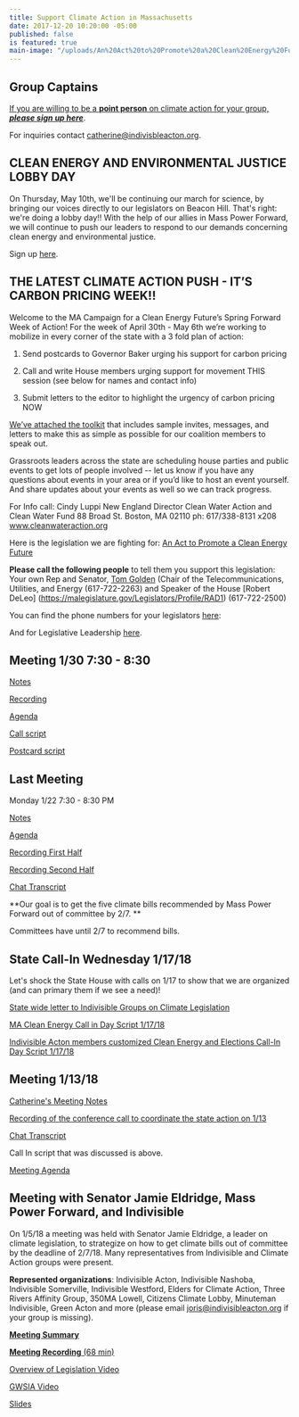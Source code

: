 ```yaml
---
title: Support Climate Action in Massachusetts
date: 2017-12-20 10:20:00 -05:00
published: false
is featured: true
main-image: "/uploads/An%20Act%20to%20Promote%20a%20Clean%20Energy%20Future%202.jpg"
---
```


## Group Captains
[If you are willing to be a **point person** on climate action for your group, ***please sign up here***](https://actionnetwork.org/forms/sign-up-for-the-indivisible-ma-climate-action-list?source=direct_link&). 

For inquiries contact catherine@indivisbleacton.org.

## CLEAN ENERGY AND ENVIRONMENTAL JUSTICE LOBBY DAY          

On Thursday, May 10th, we'll be continuing our march for science, by bringing our voices directly to our legislators on Beacon Hill.  That's right:  we're doing a lobby day!!  With the help of our allies in Mass Power Forward, we will continue to push our leaders to respond to our demands concerning clean energy and environmental justice.  

Sign up [here](https://docs.google.com/forms/d/e/1FAIpQLSej-Wi3PsSuNKM5cY8kRT_bMUwYRnChmhtJ_4V2dBY7y89cLA/viewform).

## THE LATEST CLIMATE ACTION PUSH - IT’S CARBON PRICING WEEK!!                

Welcome to the MA Campaign for a Clean Energy Future’s Spring Forward Week of Action!  For the week of April 30th - May 6th we’re working to mobilize in every corner of the state with a 3 fold plan of action:

1. Send postcards to Governor Baker urging his support for carbon pricing

2. Call and write House members urging support for movement THIS session (see below for names and contact info)

3. Submit letters to the editor to highlight the urgency of carbon pricing NOW

[We’ve attached the toolkit](https://drive.google.com/open?id=1ilWYjBSjeGmgSiUrW9b_a-AArYLtzS8b) that includes sample invites, messages, and letters to make this as simple as possible for our coalition members to speak out.

Grassroots leaders across the state are scheduling house parties and public events to get lots of people involved -- let us know if you have any questions about events in your area or if you’d like to host an event yourself. And share updates about your events as well so we can track progress.

For Info call:
Cindy Luppi
New England Director
Clean Water Action and Clean Water Fund
88 Broad St.
Boston, MA 02110
ph: 617/338-8131 x208
www.cleanwateraction.org

Here is the legislation we are fighting for:
[An Act to Promote a Clean Energy Future](https://drive.google.com/file/d/1rnBqBK7nR9KUvOx-zIq9IPgyR74cZxhp/view?usp=sharing)

**Please call the following people** to tell them you support this legislation: Your own Rep and Senator, [Tom Golden](https://malegislature.gov/Legislators/Profile/TAG1)  (Chair of the Telecommunications, Utilities, and Energy (617-722-2263) and Speaker of the House [Robert DeLeo] (https://malegislature.gov/Legislators/Profile/RAD1) (617-722-2500)

You can find the phone numbers for your legislators [here](https://malegislature.gov/Search/FindMyLegislator): 

And for Legislative Leadership [here](https://malegislature.gov/Legislators/Leadership).

## Meeting 1/30 7:30 - 8:30

[Notes](https://docs.google.com/document/d/1r9taN3Dc6VA6QDdwqNkNElNe2eukO--jim50CYV152k/edit?usp=drivesdk)

[Recording](https://drive.google.com/open?id=1lAs4O9w8dRQRT9AT7hAKUantvX_9vcVY)

[Agenda](https://docs.google.com/document/d/1SvS0r3XDQpvdBZYTHStYXV7ejStLulPYv5vSCfRH5tE/edit?usp=drivesdk)

[Call script](https://docs.google.com/document/d/1AxPACQ-9FZXIj3OxEeBSRtqckfU5lzplxylmp1UMMDU/edit?usp=drivesdk)

[Postcard script](https://docs.google.com/document/d/1T11ea5Fr8ieRrIEvVki3_W2vhIO9Rx221IA8RDK_PE0/edit?usp=drivesdk)



## Last Meeting
Monday 1/22 7:30 - 8:30 PM

[Notes](https://docs.google.com/document/d/176agaPEjnlDGVz2Uj-o8uwmwVzX33cCvuY5gL0LGsJc/edit?usp=drivesdk)

[Agenda](https://docs.google.com/document/d/1TehtUdzvZ8CDutsgMl2rzYDUUp8l0c85YK-8EpHMoEs/edit?usp=drivesdk)

[Recording First Half](https://drive.google.com/open?id=1hUPMJSdG6YJbq6On6lEpUS0Rv27NbL_O)

[Recording Second Half](https://drive.google.com/open?id=1nNYZE7V_YH0RfhjHLfxAUH8MR-IgorVP)

[Chat Transcript](https://drive.google.com/open?id=1cw5sDIQ_cgnrsvifJhZW-8icKu6q-1Cy3eL9k5jgrbU)

**Our goal is to get the five climate bills recommended by Mass Power Forward out of committee by 2/7. **

Committees have until 2/7 to recommend bills.


## State Call-In Wednesday 1/17/18

Let's shock the State House with calls on 1/17 to show that we are organized (and can primary them if we see a need)!

[State wide letter to Indivisible Groups on Climate Legislation](https://docs.google.com/document/d/1ykC66Q7dRU-MJ0jMQwaTTihHkMWhb0l92Y-BF5s1ryw/edit?usp=sharing)

[MA Clean Energy Call in Day Script 1/17/18](https://docs.google.com/document/d/1sW0xRwaU4M-jSEbycjoTSWV4VH4x1X06G8zTnyd35R8/edit?usp=drivesdk)

[Indivisible Acton members customized Clean Energy and Elections Call-In Day Script 1/17/18](https://goo.gl/Srj87D)

## Meeting 1/13/18
[Catherine's Meeting Notes](https://docs.google.com/document/d/1yCiLplcnrtyg0UiTkI1xoEmH9gJmtWwyCqKg7KgS940/edit?usp=sharing)

[Recording of the conference call to coordinate the state action on 1/13](https://drive.google.com/open?id=1o4nkgntmrn3lWZ0VedDkjM8nYT7fX-Jp)

[Chat Transcript](https://drive.google.com/open?id=1Ebx1vFKZquNeTgN5rkJsdDWcksAiuzMr)

Call In script that was discussed is above.

[Meeting Agenda](https://docs.google.com/document/d/1OSxATdRkBVBe696hbqdzKfD6qBiGJJMOsWcixfuB18M/edit?usp=drivesdk)

## Meeting with Senator Jamie Eldridge, Mass Power Forward, and Indivisible

On 1/5/18 a meeting was held with Senator Jamie Eldridge, a leader on climate legislation, to strategize on how to get climate bills out of committee by the deadline of 2/7/18. Many representatives from Indivisible and Climate Action groups were present.

**Represented organizations**: Indivisible Acton, Indivisible Nashoba, Indivisible Somerville, Indivisible Westford, Elders for Climate Action, Three Rivers Affinity Group, 350MA Lowell, Citizens Climate Lobby, Minuteman Indivisible, Green Acton and more (please email joris@indivisibleacton.org if your group is missing).

[**Meeting Summary**](https://drive.google.com/open?id=1QW1_ezbs1Z235ra0N_y-rHvLj1cU7wQQsJ96aT8JU98)

[**Meeting Recording** (68 min)](https://drive.google.com/open?id=1-HW6owJu3qcQTNuvKqeI9yz_3243vYZZ)



[Overview of Legislation Video](https://youtu.be/nfUBTLHIbv4)

[GWSIA Video](https://youtu.be/m8-uJ6i6j5M)

[Slides](https://drive.google.com/open?id=1mRV0T3vnH0uOJvrZQukAMOMzHo-74wux)
